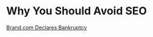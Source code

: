 # Why You Should Avoid SEO

[Brand.com Declares Bankruptcy](http://technical.ly/philly/2015/05/04/brand-com-bankruptcy/)

